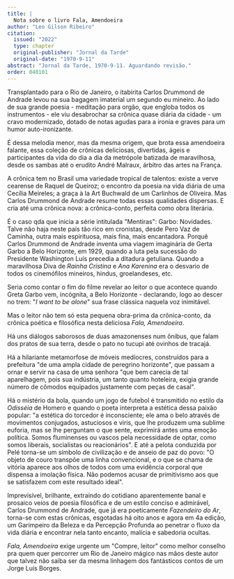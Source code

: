 ```yaml
---
title: |
  Nota sobre o livro Fala, Amendoeira
author: "Leo Gilson Ribeiro"
citation:
  issued: "2022"
  type: chapter
  original-publisher: "Jornal da Tarde"
  original-date: "1970-9-11"
abstract: "Jornal da Tarde, 1970-9-11. Aguardando revisão."
order: 040101
---
```


Transplantado para o Rio de Janeiro, o itabirita Carlos Drummond de Andrade levou na sua bagagem imaterial um segundo eu mineiro. Ao lado de sua grande poesia - meditação para orgão, que engloba todos os instrumentos - ele viu desabrochar sa crônica quase diária da cidade - um cravo modernizado, dotado de notas agudas para a ironia e graves para um humor auto-ironizante.

É dessa melodia menor, mas da mesma origem, que brota essa amendoeira falante, essa coleção de crônicas deliciosas, divertidas, ágeis e participantes da vida do dia a dia da metrópole batizada de maravilhosa, desde os sambas até o erudito André Malraux, árbitro das artes na França.

A crônica tem no Brasil uma variedade tropical de talentos: existe a verve cearense de Raquel de Queiroz; o encontro da poesia na vida diária de uma Cecília Meireles; a graça à la Art Buchwald de um Carlinhos de Oliveira. Mas Carlos Drummond de Andrade resume todas essas qualidades dispersas. E cria até uma crônica nova: a crônica-conto, perfeita como obra literária.

É o caso qda que inicia a série intitulada "Mentiras": Garbo: Novidades. Talve não haja neste país tão rico em cronistas, desde Pero Vaz de Caminha, outra mais espirituosa, mais fina, mais encantadora. Porquê Carlos Drummond de Andrade inventa uma viagem imaginária de Gerta Garbo a Belo Horizonte, em 1929, quando a luta pela sucessão do Presidente Washington Luís precedia a ditadura getuliana. Quando a maravilhosa Diva de *Rainha Cristina* e *Ana Karenina* era o desvario de todos os cinemófilos mineiros, hindus, groelandeses, etc.

Seria como contar o fim do filme revelar ao leitor o que acontece quando Greta Garbo vem, incógnita, a Belo Horizonte - declarando, logo ao descer no trem: "*I want to be alone*" sua frase clássica naquela voz inimitável.

Mas o leitor não tem só esta pequena obra-prima da crônica-conto, da crônica poética e filosófica nesta deliciosa *Fala, Amendoeira*.

Há uns diálogos saborosos de duas amazonenses num ônibus, que falam dos pratos de sua terra, desde o pato no tucupi até ovinhos de tracajá.

Há a hilariante metamorfose de móveis medíocres, construídos para a prefeitura "de uma ampla cidade de peregrino horizonte", que passam a ornar e servir na casa de uma senhora "que bem carecia de tal aparelhagem, pois sua indústria, um tanto quanto hoteleira, exigia grande número de cômodos equipados justamente com peças de casal".

Há o mistério da bola, quando um jogo de futebol é transmitido no estilo da *Odisséia* de Homero e quando o poeta interpreta a estética dessa paixão popular: "a estética do torcedor é inconsciente; ele ama o belo através de movimentos conjugados, astuciosos e viris, que lhe produzem uma sublime euforia, mas se lhe perguntam o que sente, exprimirá antes uma emoção política. Somos fluminenses ou vascos pela necessidade de optar, como somos liberais, socialistas ou reacionários". E até a pelota conduzida por Pelé torna-se um símbolo de civilização e de anseio de paz do povo: "O objeto de couro transpõe uma linha convencional, e o que se chama de vitória aparece aos olhos de todos com uma evidência corporal que dispensa a imolação física. Não podemos acusar de primitivismo aos que se satisfazem com este resultado ideal".

Imprevisível, brilhante, extraindo do cotidiano aparentemente banal e prosaico veios de poesia filosófica e de um estilo conciso e admirável, Carlos Drummond de Andrade, que já era poeticamente *Fazendeiro do Ar*, torna-se com estas crônicas, esgotadas há oito anos e agora em 4a edição, um Garimpeiro da Beleza e da Percepção Profunda ao penetrar o fluxo da vida diária e encontrar nela tanto encanto, malícia e sabedoria ocultas.

*Fala, Amendoeira* exige urgente um "Compre, leitor" como melhor conselho pra quem quer percorrer um Rio de Janeiro mágico nas mãos deste autor que talvez não saiba ser da mesma linhagem dos fantásticos contos de um Jorge Luís Borges.


